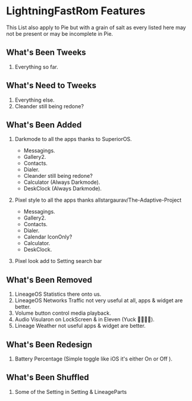 LightningFastRom Features
=========================
This List also apply to Pie but with a grain of salt as every listed here may not be present or may be incomplete ﻿in Pie.

What's Been Tweeks
-------------------------
1. Everything so far.

What's Need to Tweeks
-------------------------
1. Everything else.
2. Cleander still being redone?

What's Been Added
-------------------------
 1. Darkmode to all the apps thanks to SuperiorOS. 
	 - Messagings.
	 - Gallery2.
	 - Contacts.
	 - Dialer.
	 - Cleander still being redone?
	 - Calculator (Always Darkmode).
	 - DeskClock (Always Darkmode).

	 

 3. Pixel style to all the apps thanks allstargaurav/The-Adaptive-Project
	 - Messagings.
	 - Gallery2.
	 - Contacts.
	 - Dialer.
	 - Calendar IconOnly?
	 - Calculator.
	 - DeskClock.

 4. Pixel look add to Setting search bar

What's Been Removed
-------------------------
1. LineageOS Statistics there onto us.
2. LineageOS Networks Traffic not very useful at all, apps & widget are better.
3. Volume button control media playback.
4. Audio Visularon on LockScreen & in Eleven (Yuck 🤮🤮🤮🤮).
5. Lineage Weather not useful apps & widget are better.

What's Been Redesign
-------------------------
1. Battery Percentage (Simple toggle like iOS it's either On or Off ).

What's Been Shuffled
-------------------------
1. Some of the Setting in Setting & LineageParts
